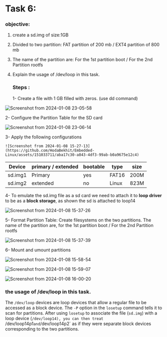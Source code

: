 # Task 6:

### objective:

1. create a sd.img of size:1GB
2. Divided to two partition: FAT partition of 200 mb /  EXT4 partition of 800 mb
3. The name of the partition are: For the 1st partition boot / For the 2nd Partition rootfs
4. Explain the usage of /dev/loop in this task.

   

   ### Steps :

   1- Create a file with 1 GB filled with zeros. (use dd command)
   
  ![Screenshot from 2024-01-08 23-05-58](https://github.com/HodaBekhit/Embedded-Linux/assets/151033711/292fa449-0def-4f04-b9e8-742a7f61c6c5)

   2- Configure the Partition Table for the SD card
   
   ![Screenshot from 2024-01-08 23-06-14](https://github.com/HodaBekhit/Embedded-Linux/assets/151033711/19a46bcd-4e29-4c54-8bd4-0b7bad73132e)

   3- Apply the following configurations 

    ![Screenshot from 2024-01-08 15-27-13](https://github.com/HodaBekhit/Embedded-Linux/assets/151033711/aba17c30-a843-4df3-99ab-b0a9675e12c4)


   | Device  | primary / extended | bootable | type  | size |
   | ------- | ------------------ | -------- | ----- | ---- |
   | sd.img1 | Primary            | yes      | FAT16 | 200M |
   | sd.img2 | extended           | no       | Linux | 823M |

   4- To emulate the sd.img file as a sd card we need to attach it to **loop driver** to be as a **block storage**,
   as shown the sd is attached to loop14
   
  ![Screenshot from 2024-01-08 15-37-26](https://github.com/HodaBekhit/Embedded-Linux/assets/151033711/b142ca59-99dc-46a6-b66e-4f08a386290b)

   5- Format Partition Table: Create filesystems on the two partitions. 
   The name of the partition are, for the 1st partition boot / For the 2nd Partition rootfs
   
  ![Screenshot from 2024-01-08 15-37-39](https://github.com/HodaBekhit/Embedded-Linux/assets/151033711/65b42aac-31d9-4f56-9a93-132dd7eaccbd)

   6- Mount and umount partitions 

   ![Screenshot from 2024-01-08 15-58-54](https://github.com/HodaBekhit/Embedded-Linux/assets/151033711/812fb77a-c48c-4f1b-86cb-3f4fdd699248)
   
   ![Screenshot from 2024-01-08 15-59-07](https://github.com/HodaBekhit/Embedded-Linux/assets/151033711/f5b0ce22-da13-45c7-b3e5-f8856b4ae358)

   ![Screenshot from 2024-01-08 16-00-20](https://github.com/HodaBekhit/Embedded-Linux/assets/151033711/98ec48ed-c0ba-4a3b-a621-9338ff11badf)

   ### the usage of /dev/loop in this task.

The `/dev/loop` devices are loop devices that allow a regular file to be accessed as a block device. The `-P` option in the `losetup` command tells it to scan for partitions. After using `losetup` to associate the file (`sd.img`) with a loop device (`/dev/loop14), you can then treat `/dev/loop14p1` and `/dev/loop14p2` as if they were separate block devices corresponding to the two partitions.

